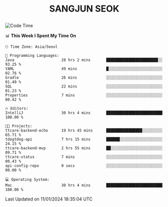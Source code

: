 <h1>
 <p align="center">
   SANGJUN SEOK
 </p>
</h1>

<!--START_SECTION:waka-->
![Code Time](http://img.shields.io/badge/Code%20Time-3%2C182%20hrs%2024%20mins-blue)

📊 **This Week I Spent My Time On** 

```text
🕑︎ Time Zone: Asia/Seoul

💬 Programming Languages: 
Java                     28 hrs 2 mins       ███████████████████████░░   93.25 % 
YAML                     49 mins             █░░░░░░░░░░░░░░░░░░░░░░░░   02.76 % 
Gradle                   26 mins             ░░░░░░░░░░░░░░░░░░░░░░░░░   01.49 % 
SQL                      22 mins             ░░░░░░░░░░░░░░░░░░░░░░░░░   01.23 % 
Properties               7 mins              ░░░░░░░░░░░░░░░░░░░░░░░░░   00.42 % 

🔥 Editors: 
IntelliJ                 30 hrs 4 mins       █████████████████████████   100.00 % 

🐱‍💻 Projects: 
ttcare-backend-echo      19 hrs 45 mins      ████████████████░░░░░░░░░   65.71 % 
tdogtdog-api             7 hrs 15 mins       ██████░░░░░░░░░░░░░░░░░░░   24.15 % 
ttcare-backend-mvp       2 hrs 55 mins       ██░░░░░░░░░░░░░░░░░░░░░░░   09.71 % 
ttcare-status            7 mins              ░░░░░░░░░░░░░░░░░░░░░░░░░   00.43 % 
api-config-repo          0 secs              ░░░░░░░░░░░░░░░░░░░░░░░░░   00.00 % 

💻 Operating System: 
Mac                      30 hrs 4 mins       █████████████████████████   100.00 % 
```


 Last Updated on 11/01/2024 18:35:04 UTC
<!--END_SECTION:waka-->
